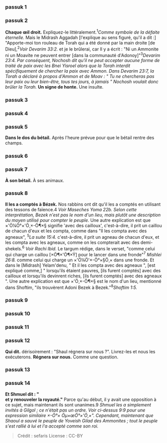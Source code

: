 
### passuk 1

### passuk 2
<b>Chaque œil droit.</b> Expliquez-le littéralement.<sup>1</sup><i class="footnote">Comme symbole de la défaite éternelle.</i> Mais le Midrash Aggadah [l'explique au sens figuré, qu'il a dit :] "Apporte-moi ton rouleau de Torah qui a été donné par la main droite [de Dieu],<sup>2</sup><i class="footnote">Voir Devarim 33:2. </i> et je le brûlerai, car Il y a écrit : "Ni un Ammonite ni un Moavite ne peuvent entrer [dans la communauté d'Adonoy]"<sup>3</sup><i class="footnote">Devarim 23:4. Par conséquent, Nochosh dit qu'il ne peut accepter aucune forme de traité de paix avec les Bnei Yisroel alors que la Torah interdit spécifiquement de chercher la paix avec Ammon. Dans Devarim 23:7, la Torah a déclaré à propos d'Ammon et de Moav : " Tu ne chercheras pas leur paix ou leur bien-être, tous tes jours, à jamais " Nochosh voulait donc brûler la Torah.</i>
<b>Un signe de honte.</b> Une insulte.

### passuk 3

### passuk 4

### passuk 5
<b>Dans le dos du bétail.</b> Après l'heure prévue pour que le bétail rentre des champs.

### passuk 6

### passuk 7
<b>À son bétail.</b> À ses animaux.

### passuk 8
<b>Il les a comptés à Bézek.</b> Nos rabbins ont dit qu'il les a comptés en utilisant des tessons de faïence.</sup>4</sup><i class="footnote"> Voir Maseches Yoma 22b. Selon cette interprétation, Bezek n'est pas le nom d'un lieu, mais plutôt une description du moyen utilisé pour compter le peuple.</i> Une autre explication est que <span>×'Ö¼Ö°×'Ö¸×-Ö¶×§</span> signifie 'avec des cailloux', c'est-à-dire, il prit un caillou de chacun d'eux et les compta, comme dans "Il les compta avec des agneaux", <sup>5</sup><i class="footnote">La suite 15:4.</i> c'est-à-dire, il prit un agneau de chacun d'eux, et les compta avec les agneaux, comme on les compterait avec des demi-shekels.<sup>6</sup><i class="footnote"> Voir Rachi Ibid. </i> Le targum rédige, dans le verset, "comme celui qui charge un caillou [<span>×Ö¶×'Ö¶×Ÿ</span>] pour le lancer dans une fronde"<sup>7</sup><i class="footnote"> Mishlei 26:8.</i> comme celui qui charge un <span>×'Ö¼Ö'×-Ö°×§Ö¸×</span> dans une fronde. Et dans le [Midrash] Yelam'denu, " Et il les compta avec des agneaux ", [est expliqué comme,] " lorsqu'ils étaient pauvres, [ils furent comptés] avec des cailloux et lorsqu'ils devinrent riches, [ils furent comptés] avec des agneaux ". Une autre explication est que <span>×'Ö¸×-Ö¶×§</span> est le nom d'un lieu, mentionné dans Shoftim, "ils trouvèrent Adoni Bezek à Bezek."<sup>8</sup><i class="footnote">Shoftim 1:5.</i>

### passuk 9

### passuk 10

### passuk 11

### passuk 12
<b>Qui dit.</b> dérisoirement : "Shaul régnera sur nous ?". Livrez-les et nous les exécuterons.
<b>Régnera sur nous.</b> Comme une question.

### passuk 13

### passuk 14
<b>Et Shmuel dit : "<br />et y renouveler la royauté."</b> Parce qu'au début, il y avait une opposition à ce sujet, mais maintenant ils sont unanimes.</sup>9</sup><i class="footnote"> Shmuel les a simplement invités à Gilgol ; ce n'était pas un ordre. Voir ci-dessus 9:9 pour une expression similaire <span>×-Ö°× Öµ×œÖ°×'Ö¸×"</span>. Cependant, maintenant que Shaoul a sauvé le peuple de Yoveish Gilad des Ammonites ; tout le peuple s'est rallié à lui et l'a accepté comme son roi.</i>

>Crédit : sefaris
>License : CC-BY